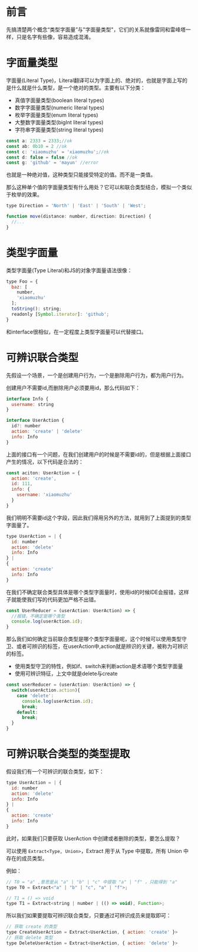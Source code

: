 # 前言
先搞清楚两个概念“类型字面量”与"字面量类型"，它们的关系就像雷同和雷峰塔一样，只是名字有些像，容易造成混淆。

# 字面量类型
字面量(Literal Type)，Literal翻译可以为字面上的、绝对的，也就是字面上写的是什么就是什么类型，是一个绝对的类型。主要有以下分类：
- 真值字面量类型(boolean literal types)
- 数字字面量类型(numeric literal types)
- 枚举字面量类型(enum literal types)
- 大整数字面量类型(bigInt literal types)
- 字符串字面量类型(string literal types)

```javascript
const a: 2333 = 2333;//ok
const ab: 0b10 = 2 //ok
const c: 'xiaomuzhu' = 'xiaomuzhu';//ok
const d: false = false //ok
const g: 'github' = 'mayun' //error

```
也就是一种绝对值，这种类型只能接受特定的值。而不是一类值。

那么这种单个值的字面量类型有什么用处？它可以和联合类型结合，模拟一个类似于枚举的效果。
```javascript
type Direction = 'North' | 'East' | 'South' | 'West';

function move(distance: number, direction: Direction) {
  //...
}

```

# 类型字面量
类型字面量(Type Literal)和JS的对象字面量语法很像：
```javascript
type Foo = {
  baz: [
    number,
    'xiaomuzhu'
  ];
  toString(): string;
  readonly [Symbol.iterator]: 'github';
}

```
和interface很相似，在一定程度上类型字面量可以代替接口。


# 可辨识联合类型
先假设一个场景，一个是创建用户行为，一个是删除用户行为，都为用户行为。

创建用户不需要id,而删除用户必须要用id，那么代码如下：
```javascript
interface Info {
  username: string
}

interface UserAction {
  id?: number
  action: 'create' | 'delete'
  info: Info
}

```
上面的接口有一个问题，在我们创建用户的时候是不需要id的，但是根据上面接口产生的情况，以下代码是合法的：
```javascript
const aciton: UserAction = {
  action: 'create',
  id: 111,
  info: {
    username: 'xiaomuzhu'
  }
}

```
我们明明不需要id这个字段，因此我们得用另外的方法，就用到了上面提到的类型字面量了。
```javascript
type UserAction = | {
  id: number
  action: 'delete'
  info: Info
} | 
{
  action: 'create'
  info: Info
}

```
在我们不确定联合类型具体是哪个类型字面量时，使用id的时候IDE会报错，这样子就能使我们写的代码更加严格不出错。
```javascript
const UserReducer = (userAction: UserAction) => {
  //报错，不确定是哪个类型
  console.log(userAction.id);
}

```
那么我们如何确定当前联合类型是哪个类型字面量呢，这个时候可以使用类型守卫、或者可辨识的标签，在userAction中,action就是辨识的关键，被称为可辨识的标签。
- 使用类型守卫的特性，例如if、switch来判断action是术语哪个类型字面量
- 使用可辨识特征，上文中就是delete与create
```javascript
const userReducer = (userAction: UserAction) => {
  switch(userAction.action){
    case 'delete':
      console.log(userAction.id);
      break;
    default:
      break;  
  }
}
``` 

# 可辨识联合类型的类型提取
假设我们有一个可辨识的联合类型，如下：
```javascript
type UserAction = | {
  id: number
  action: 'delete'
  info: Info
} | 
{
  action: 'create'
  info: Info
}
```
此时，如果我们只要获取 UserAction 中创建或者删除的类型，要怎么提取？

可以使用 `Extract<Type, Union>`，Extract 用于从 Type 中提取，所有 Union 中存在的成员类型。

例如：
```javascript
// T0 = "a" ,意思是从 "a" | "b" | "c" 中提取 "a" | "f" ，只能得到 "a"
type T0 = Extract<"a" | "b" | "c", "a" | "f">;

// T1 = () => void
type T1 = Extract<string | number | (() => void), Function>;

```

所以我们如果要提取可辨识联合类型，只要通过可辨识成员来提取即可：
```javascript
// 获取 create 的类型
type CreateUserAction = Extract<UserAction, { action: 'create' }>
// 获取 delete 类型
type DeleteUserAction = Extract<UserAction, { action: 'delete' }>
```